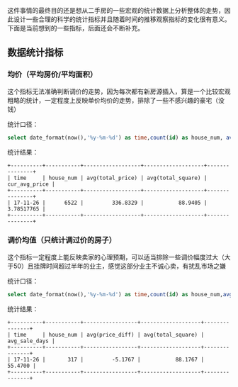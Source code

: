 
这件事情的最终目的还是想从二手房的一些宏观的统计数据上分析整体的走势，因此设计一些合理的科学的统计指标并且随着时间的推移观察指标的变化很有意义。下面是当前想到的一些指标，后面还会不断补充。

## 数据统计指标

### 均价（平均房价/平均面积）

这个指标无法准确判断调价的走势，因为每次都有新房源插入，算是一个比较宏观粗略的统计，一定程度上反映单价均价的走势，排除了一些不感兴趣的豪宅（没钱）

统计口径：
 
```sql
select date_format(now(),'%y-%m-%d') as time,count(id) as house_num, avg(total_price), avg(total_square), avg(total_price+price_diff)/avg(total_square) as cur_avg_price from lj_house where total_price<800 and total_square<200;
```

统计结果：

```
+----------+-----------+------------------+-------------------+---------------+
| time     | house_num | avg(total_price) | avg(total_square) | cur_avg_price |
+----------+-----------+------------------+-------------------+---------------+
| 17-11-26 |      6522 |         336.8329 |           88.9405 |    3.78517765 |
+----------+-----------+------------------+-------------------+---------------+
```

### 调价均值（只统计调过价的房子）

这个指标一定程度上能反映卖家的心理预期，可以适当排除一些调价幅度过大（大于50）且挂牌时间超过半年的业主，感觉这部分业主不诚心卖，有扰乱市场之嫌

统计口径：

```sql
select date_format(now(),'%y-%m-%d') as time,count(id) as house_num,avg(price_diff),avg(total_square), avg(TIMESTAMPDIFF(DAY,sale_date,now())) as avg_sale_days from lj_house where abs(price_diff)>0 and abs(price_diff)<50 and TIMESTAMPDIFF(DAY,sale_date,now())<180;
```

统计结果：

```
+----------+-----------+-----------------+-------------------+---------------+
| time     | house_num | avg(price_diff) | avg(total_square) | avg_sale_days |
+----------+-----------+-----------------+-------------------+---------------+
| 17-11-26 |       317 |         -5.1767 |           88.1767 |       55.4700 |
+----------+-----------+-----------------+-------------------+---------------+
```
